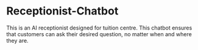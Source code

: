 # Receptionist-Chatbot
This is an AI receptionist designed for tuition centre. This chatbot ensures that customers can ask their desired question, no matter when and where they are.
